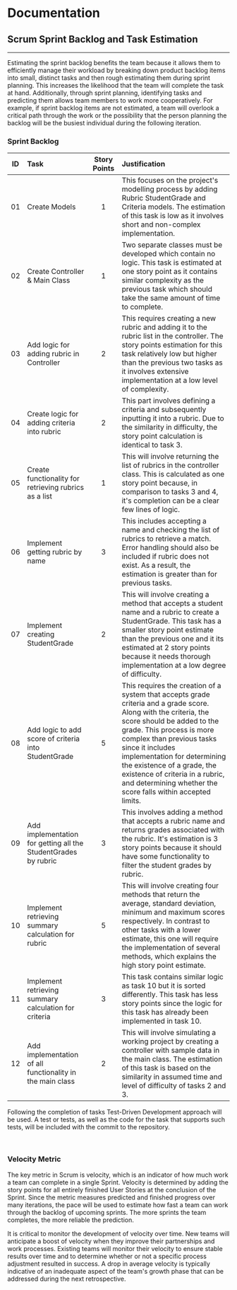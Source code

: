 # Documentation


## Scrum Sprint Backlog and Task Estimation
___
Estimating the sprint backlog benefits the team because it allows them to efficiently manage their workload by breaking down product backlog items into small, distinct tasks and then rough estimating them during sprint planning. This increases the likelihood that the team will complete the task at hand. Additionally, through sprint planning, identifying tasks and predicting them allows team members to work more cooperatively. For example, if sprint backlog items are not estimated, a team will overlook a critical path through the work or the possibility that the person planning the backlog will be the busiest individual during the following iteration.

### Sprint Backlog

| ID        | Task           | Story Points | Justification | 
| :-------------: |:------------| :-----:|:----|
| 01 | Create Models | 1 | This focuses on the project's modelling process by adding Rubric StudentGrade and Criteria models. The estimation of this task is low as it involves short and non-complex implementation.  |
| 02 | Create Controller & Main Class | 1 | Two separate classes must be developed which contain no logic. This task is estimated at one story point as it contains similar complexity as the previous task which should take the same amount of time to complete. |
| 03 | Add logic for adding rubric in Controller  | 2 | This requires creating a new rubric and adding it to the rubric list in the controller. The story points estimation for this task relatively low but higher than the previous two tasks as it involves extensive implementation at a low level of complexity.|
| 04 | Create logic for adding criteria into rubric | 2 | This part involves defining a criteria and subsequently inputting it into a rubric. Due to the similarity in difficulty, the story point calculation is identical to task 3.|
| 05 | Create functionality for retrieving rubrics as a list | 1 | This will involve returning the list of rubrics in the controller class. This is calculated as one story point because, in comparison to tasks 3 and 4, it's completion can be a clear few lines of logic.|
| 06 | Implement getting rubric by name | 3 | This includes accepting a name and checking the list of rubrics to retrieve a match. Error handling should also be included if rubric does not exist. As a result, the estimation is greater than for previous tasks.|
| 07 | Implement creating StudentGrade | 2 | This will involve creating a method that accepts a student name and a rubric to create a StudentGrade. This task has a smaller story point estimate than the previous one and it its estimated at 2 story points because it needs thorough implementation at a low degree of difficulty.|
| 08 | Add logic to add score of criteria into StudentGrade | 5 | This requires the creation of a system that accepts grade criteria and a grade score. Along with the criteria, the score should be added to the grade. This process is more complex than previous tasks since it includes implementation for determining the existence of a grade, the existence of criteria in a rubric, and determining whether the score falls within accepted limits.|
| 09 | Add implementation for getting all the StudentGrades by rubric | 3 | This involves adding a method that accepts a rubric name and returns grades associated with the rubric. It's estimation is 3 story points because it should have some functionality to filter the student grades by rubric. |
| 10 | Implement retrieving summary calculation for rubric | 5 | This will involve creating four methods that return the average, standard deviation, minimum and maximum scores respectively. In contrast to other tasks with a lower estimate, this one will require the implementation of several methods, which explains the high story point estimate.|
| 11 | Implement retrieving summary calculation for criteria | 3 | This task contains similar logic as task 10 but it is sorted differently. This task has less story points since the logic for this task has already been implemented in task 10.|
| 12 | Add implementation of all functionality in the main class | 2 | This will involve simulating a working project by creating a controller with sample data in the main class. The estimation of this task is based on the similarity in assumed time and level of difficulty of tasks 2 and 3. |

Following the completion of tasks Test-Driven Development approach will be used. A test or tests, as well as the code for the task that supports such tests, will be included with the commit to the repository.

&nbsp;

### Velocity Metric

The key metric in Scrum is velocity, which is an indicator of how much work a team can complete in a single Sprint. Velocity is determined by adding the story points for all entirely finished User Stories at the conclusion of the Sprint. Since the metric measures predicted and finished progress over many iterations, the pace will be used to estimate how fast a team can work through the backlog of upcoming sprints. The more sprints the team completes, the more reliable the prediction.

It is critical to monitor the development of velocity over time. New teams will anticipate a boost of velocity when they improve their partnerships and work processes. Existing teams will monitor their velocity to ensure stable results over time and to determine whether or not a specific process adjustment resulted in success. A drop in average velocity is typically indicative of an inadequate aspect of the team's growth phase that can be addressed during the next retrospective.